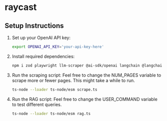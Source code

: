 # raycast


## Setup Instructions

1. Set up your OpenAI API key:
   ```bash
   export OPENAI_API_KEY='your-api-key-here'
   ```

2. Install required dependencies:
   ```bash
   npm i zod playwright llm-scraper @ai-sdk/openai langchain @langchain/community @langchain/langgraph
   ```

3. Run the scraping script:
   Feel free to change the NUM_PAGES variable to scrape more or fewer pages.
   This might take a while to run.
   ```bash
   ts-node --loader ts-node/esm scrape.ts
   ```

4. Run the RAG script:
   Feel free to change the USER_COMMAND variable to test different queries.
      ```bash
   ts-node --loader ts-node/esm rag.ts
   ```

